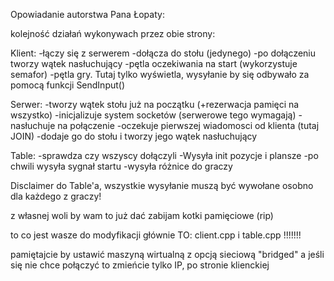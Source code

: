 Opowiadanie autorstwa Pana Łopaty:


kolejność działań wykonywach przez obie strony:

Klient:
-łączy się z serwerem
-dołącza do stołu (jedynego)
-po dołączeniu tworzy wątek nasłuchujący
-pętla oczekiwania na start (wykorzystuje semafor)
-pętla gry. Tutaj tylko wyświetla, wysyłanie by się odbywało za pomocą funkcji SendInput()

Serwer:
-tworzy wątek stołu już na początku (+rezerwacja pamięci na wszystko)
-inicjalizuje system socketów (serwerowe tego wymagają)
-nasłuchuje na połączenie
-oczekuje pierwszej wiadomosci od klienta (tutaj JOIN)
-dodaje go do stołu i tworzy jego wątek nasłuchujący

Table:
-sprawdza czy wszyscy dołączyli
-Wysyła init pozycje i plansze
-po chwili wysyła sygnał startu
-wysyła różnice do graczy

Disclaimer do Table'a, wszystkie wysyłanie muszą być wywołane osobno dla każdego z graczy!


z własnej woli by wam to już dać zabijam kotki pamięciowe (rip)


to co jest wasze do modyfikacji głównie TO:
client.cpp
i table.cpp 
!!!!!!!

pamiętajcie by ustawić maszyną wirtualną z opcją sieciową "bridged"
a jeśli się nie chce połączyć to zmieńcie tylko IP, po stronie klienckiej

